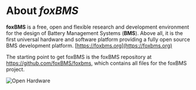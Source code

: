 # About *foxBMS*
**foxBMS** is a free, open and flexible research and development environment for the design of Battery Management Systems (**BMS**). Above all, it is the first universal hardware and software platform providing a fully open source BMS development platform.
[https://foxbms.org](https://foxbms.org)

The starting point to get foxBMS is the foxBMS repository at https://github.com/foxBMS/foxbms, which contains all files for the foxBMS project.

![Open Hardware](https://foxbms.org/wp-content/uploads/2018/07/foxBMS_Master_and_Slave_Overview.jpg)
